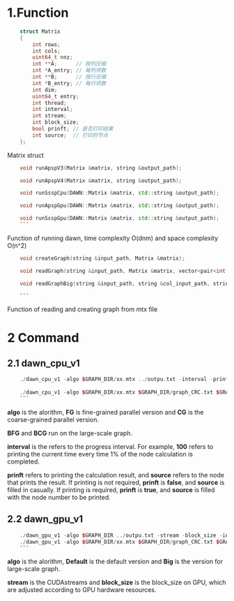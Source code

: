 # 1.Function

```c++
    struct Matrix
    {
        int rows;
        int cols;
        uint64_t nnz;
        int **A;      // 按列压缩
        int *A_entry; // 每列项数
        int **B;      // 按行压缩
        int *B_entry; // 每行项数
        int dim;
        uint64_t entry;
        int thread;
        int interval;
        int stream;
        int block_size;
        bool prinft; // 是否打印结果
        int source;  // 打印的节点
    };
```

Matrix struct

````c++
    void runApspV3(Matrix &matrix, string &output_path);

    void runApspV4(Matrix &matrix, string &output_path);

    void runSsspCpu(DAWN::Matrix &matrix, std::string &output_path);

    void runApspGpu(DAWN::Matrix &matrix, std::string &output_path);

    void runSsspGpu(DAWN::Matrix &matrix, std::string &output_path);
    ```
````

Function of running dawn, time complexity O(dnm) and space complexity O(n^2)

````c++
    void createGraph(string &input_path, Matrix &matrix);

    void readGraph(string &input_path, Matrix &matrix, vector<pair<int, int>> &cooMatCol);

    void readGraphBig(string &input_path, string &col_input_path, string &row_input_path, Matrix &matrix);

    ```
````

Function of reading and creating graph from mtx file


# 2 Command

## 2.1 dawn_cpu_v1

````c++
    ./dawn_cpu_v1 -algo $GRAPH_DIR/xx.mtx ../outpu.txt -interval -prinft -source
    
    ./dawn_cpu_v1 -algo $GRAPH_DIR/xx.mtx $GRAPH_DIR/graph_CRC.txt $GRAPH_DIR/graph_RCC.txt ../outpu.txt -interval -prinft -source
    ```
````

**algo** is the alorithm, **FG** is fine-grained parallel version and **CG** is the coarse-grained parallel version. 

**BFG** and **BCG** run on the large-scale graph.

**interval** is the refers to the progress interval. For example, **100** refers to printing the current time every time 1% of the node calculation is completed.

**prinft** refers to printing the calculation result, and **source** refers to the node that prints the result. If printing is not required, **prinft** is **false**, and **source** is filled in casually. If printing is required, **prinft** is **true**, and **source** is filled with the node number to be printed.

## 2.2 dawn_gpu_v1

````c++
    ./dawn_gpu_v1 -algo $GRAPH_DIR ../outpu.txt -stream -block_size -interval -prinft -source
    ./dawn_gpu_v1 -algo $GRAPH_DIR/xx.mtx $GRAPH_DIR/graph_CRC.txt $GRAPH_DIR/graph_RCC.txt ../outpu.txt -stream -block_size -interval -prinft -source
    ```
````
**algo** is the alorithm, **Default** is the default version and **Big** is the version for large-scale graph.

**stream** is the CUDAstreams and **block_size** is the block_size on GPU, which are adjusted according to GPU hardware resources.
